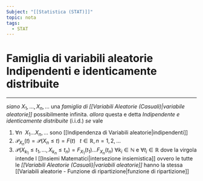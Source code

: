 ```yaml
---
Subject: "[[Statistica (STAT)]]"
topic: nota
tags:
  - STAT
---
```

# Famiglia di variabili aleatorie Indipendenti e identicamente distribuite
---
_siano_ $X_{1},\dots,X_{n},\dots$ una _famiglia di [[Variabili Aleatorie (Casuali)|variabile aleatorie]]_  possibilmente infinita.
_allora_ questa e detta _Indipendente e identicamente distribuite_ (i.i.d.)
_se_ vale 
1. $\forall n \ \ X_{1}\dots X_{n},\dots$ sono [[Indipendenza di Variabili aleatorie|indipendenti]]
2. $\mathcal{P}_{X_{n}}(t)=\mathcal{P}(X_{n} \leq t)=F(t) \ \ \ t\in \mathbb{R},n=1,2,\dots$
3. $\mathcal{P}(X_{k_{1}}\leq t_{1},\dots,X_{k_{n}} \leq t_{n})=F_{X_{1}}(t_{1})\dots F_{X_{n}}(t_{n})$ $\forall k_{i}\in \mathbb{N}$ e $\forall t_{i}\in \mathbb{R}$
dove la virgola intende l [[Insiemi Matematici|intersezione insiemistica]]
ovvero le tutte le _[[Variabili Aleatorie (Casuali)|variabili aleatorie]]_ hanno la stessa [[Variabili aleatorie - Funzione di ripartizione|funzione di ripartizione]]


